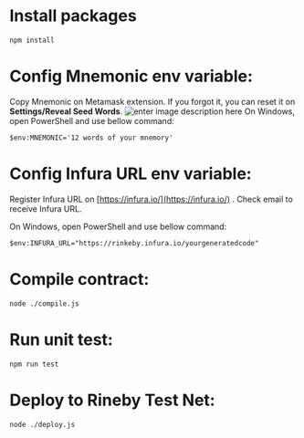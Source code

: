 # Install packages

    npm install

# Config Mnemonic env variable:

Copy Mnemonic on Metamask extension. If you forgot it, you can reset it on **Settings/Reveal Seed Words**.
![enter image description here](https://raw.githubusercontent.com/gitvani/nodejs-ethereum/master/readme-images/01.png)
On Windows, open PowerShell and use bellow command:

    $env:MNEMONIC='12 words of your mnemory'

# Config Infura URL env variable:

Register Infura URL on  [https://infura.io/](https://infura.io/)  . Check email to receive Infura URL.

On Windows, open PowerShell and use bellow command:

    $env:INFURA_URL="https://rinkeby.infura.io/yourgeneratedcode"

# Compile contract:

    node ./compile.js

# Run unit test:

    npm run test

# Deploy to Rineby Test Net:

    node ./deploy.js

